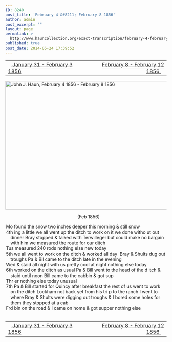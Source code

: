 ```yaml
---
ID: 8240
post_title: 'February 4 &#8211; February 8 1856'
author: admin
post_excerpt: ""
layout: page
permalink: >
  http://www.hauncollection.org/exact-transcription/february-4-february-8-1856/
published: true
post_date: 2014-05-24 17:39:52
---
```

<table style="width: 100%;" align="center">
<tbody>
<tr>
<td width="50%"><a title="January 31 – February 3 1856" href="http://www.hauncollection.org/version-2/version-ii-series-i/january-31-february-3-1856/"><img src="https://lh3.googleusercontent.com/-EFJpxxNiPNw/VqgtWBCZrMI/AAAAAAAAAFU/WfY4lPFWWkg/s800-Ic42/Soeb-Plain-Arrows-8-10px.png" alt="" width="10" height="10" /> January 31 - February 3 1856</a></td>
<td style="text-align: right;"><a href="http://www.hauncollection.org/version-2/version-ii-series-i/february-8-february-12-1856/"> February 8 - February 12 1856 <img src="https://lh3.googleusercontent.com/-67k0cYlpXHw/VqgtWKz1MXI/AAAAAAAAAFU/k9PW_Piyurk/s800-Ic42/Soeb-Plain-Arrows-5-10px.png" alt="" width="10" height="10" /></a></td>
</tr>
</tbody>
</table>
<a href="http://www.hauncollection.org/wp-content/uploads/John Haun/JJH_144_February 4 1856 - February 8 1856.JPG" target="_blank" rel="noopener"><img class="alignnone wp-image-2373 size-large" src="http://www.hauncollection.org/wp-content/uploads/John Haun/JJH_144_February 4 1856 - February 8 1856-1024x682.jpg" alt="John J. Haun, February 4 1856 - February 8 1856" width="604" height="402" /></a>
<p style="text-align: center;">    (Feb 1856)</p>

<div style="text-indent: -1em; padding-left: 16px;">Mo found the snow two inches deeper this morning &amp; still snow</div>
<div style="text-indent: -1em; padding-left: 16px;">4th ing a little we all went up the ditch to work on it we done witho
ut out dinner Bray stopped &amp; talked with Terwilleger but could
make no bargain with him we measured the route for our ditch</div>
<div style="text-indent: -1em; padding-left: 16px;">Tus measured 240 rods nothing else new today</div>
<div style="text-indent: -1em; padding-left: 16px;">5th we all went to work on the ditch &amp; worked all day  Bray &amp; Shults
dug out troughs Pa &amp; Bil came to the ditch late in the evening</div>
<div style="text-indent: -1em; padding-left: 16px;">Wed &amp; staid all night with us pretty cool at night nothing else today</div>
<div style="text-indent: -1em; padding-left: 16px;">6th worked on the ditch as usual Pa &amp; Bill went to the head of the d
itch &amp; staid until noon Bill came to the cabbin &amp; got sup</div>
<div style="text-indent: -1em; padding-left: 16px;">Thr er nothing else today unusual</div>
<div style="text-indent: -1em; padding-left: 16px;">7th Pa &amp; Bill started for Quincy after breakfast the rest of us
went to work on the ditch Lockham not back yet from his tri
p to the ranch I went to where Bray &amp; Shults were digging
out troughs &amp; I bored some holes for them they stopped at a cab</div>
<div style="text-indent: -1em; padding-left: 16px;">Frd bin on the road &amp; I came on home &amp; got supper nothing else</div>
&nbsp;
<table style="width: 100%;" align="center">
<tbody>
<tr>
<td width="50%"><a title="January 31 – February 3 1856" href="http://www.hauncollection.org/version-2/version-ii-series-i/january-31-february-3-1856/"><img src="https://lh3.googleusercontent.com/-EFJpxxNiPNw/VqgtWBCZrMI/AAAAAAAAAFU/WfY4lPFWWkg/s800-Ic42/Soeb-Plain-Arrows-8-10px.png" alt="" width="10" height="10" /> January 31 - February 3 1856</a></td>
<td style="text-align: right;"><a href="http://www.hauncollection.org/version-2/version-ii-series-i/february-8-february-12-1856/"> February 8 - February 12 1856 <img src="https://lh3.googleusercontent.com/-67k0cYlpXHw/VqgtWKz1MXI/AAAAAAAAAFU/k9PW_Piyurk/s800-Ic42/Soeb-Plain-Arrows-5-10px.png" alt="" width="10" height="10" /></a></td>
</tr>
</tbody>
</table>